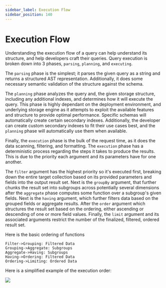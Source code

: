 ```yaml
---
sidebar_label: Execution Flow
sidebar_position: 140
---
```

# Execution Flow

Understanding the execution flow of a query can help understand its structure, and help developers craft their queries. Query execution is broken down into 3 phases, `parsing`, `planning`, and `executing`. 

The `parsing` phase is the simplest; it parses the given query as a string and returns a structured AST representation. Additionally, it does some necessary semantic validation of the structure against the schema. 

The `planning` phase analyzes the query and, the given storage structure, including any additional indexes, and determines how it will execute the query. This phase is highly dependant on the deployment environment, and underlying storage engine as it attempts to exploit the available features and structure to provide optimal performance. Specific schemas will automatically create certain secondary indexes. Additionally, the developer can create custom secondary indexes to fit their use cases best, and the `planning` phase will automatically use them when available.

Finally, the `execution` phase is the bulk of the request time, as it does the data scanning, filtering, and formatting. The `execution` phase has a deterministic process regarding the steps it takes to produce the results. This is due to the priority each argument and its parameters have for one another. 

The `filter` argument has the highest priority so it's executed first, breaking down the entire target collection based on its provided parameters and fields into the output result set. Next is the `groupBy` argument, that further chunks the result set into subgroups across potentially several dimensions after the `aggregate` phase computes some function over a subgroup's given fields. Next is the `having` argument, which further filters data based on the grouped fields or aggregate results. After the `order` argument which structures the result set based on the ordering, either ascending or descending of one or more field values. Finally, the `limit` argument and its associated arguments restrict the number of the finalized, filtered, ordered result set.

Here is the basic ordering of functions
```sequence
Filter->Grouping: Filtered Data
Grouping->Aggregate: Subgroups
Aggregate->Having: Subgroups
Having->Ordering: Filtered Data
Ordering->Limiting: Ordered Data
```

Here is a simplified example of the execution order:

![](https://i.imgur.com/Yf0KJ5A.png)
